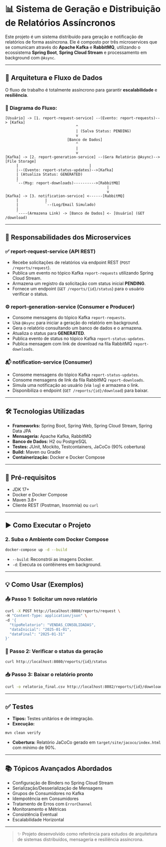 # 📊 **Sistema de Geração e Distribuição de Relatórios Assíncronos**

Este projeto é um sistema distribuído para geração e notificação de relatórios de forma assíncrona. Ele é composto por três microservices que se comunicam através do **Apache Kafka** e **RabbitMQ**, utilizando o ecossistema **Spring Boot**, **Spring Cloud Stream** e processamento em background com `@Async`.

---

## 🧠 **Arquitetura e Fluxo de Dados**

O fluxo de trabalho é totalmente assíncrono para garantir **escalabilidade** e **resiliência**.

### 🔁 **Diagrama do Fluxo:**

```
[Usuário] -> [1. report-request-service] --(Evento: report-requests)--> [Kafka]
                                ^
                                | (Salva Status: PENDING) 
                                v
                            [Banco de Dados]
                                ^
                                | 
                                v
[Kafka] -> [2. report-generation-service] --(Gera Relatório @Async)--> [File Storage] 
     |                                |
     |--(Evento: report-status-updates)-->[Kafka] 
     | (Atualiza Status: GENERATED) 
     |
     `--(Msg: report-downloads)---------->[RabbitMQ] 
                                              |
                                              v
[Kafka] -> [3. notification-service] <------[RabbitMQ] 
     |            |
     |            `--(Log/Email Simulado) 
     |
     `----(Armazena Link) -> [Banco de Dados] <- [Usuário] (GET /download) 
```

---

## 🧩 **Responsabilidades dos Microservices**

### ✅ **report-request-service (API REST)**

- Recebe solicitações de relatórios via endpoint REST (`POST /reports/request`).
- Publica um evento no tópico Kafka `report-requests` utilizando Spring Cloud Stream.
- Armazena um registro da solicitação com status inicial **PENDING**.
- Fornece um endpoint (`GET /reports/{id}/status`) para o usuário verificar o status.

### ⚙️ **report-generation-service (Consumer e Producer)**

- Consome mensagens do tópico Kafka `report-requests`.
- Usa `@Async` para iniciar a geração do relatório em background.
- Gera o relatório consultando um banco de dados e o armazena.
- Atualiza o status para **GENERATED**.
- Publica evento de status no tópico Kafka `report-status-updates`.
- Publica mensagem com link de download na fila RabbitMQ `report-downloads`.

### 📬 **notification-service (Consumer)**

- Consome mensagens do tópico Kafka `report-status-updates`.
- Consome mensagens de link da fila RabbitMQ `report-downloads`.
- Simula uma notificação ao usuário (via `log`) e armazena o link.
- Disponibiliza o endpoint (`GET /reports/{id}/download`) para baixar.

---

## 🛠️ **Tecnologias Utilizadas**

- **Frameworks:** Spring Boot, Spring Web, Spring Cloud Stream, Spring Data JPA
- **Mensageria:** Apache Kafka, RabbitMQ
- **Banco de Dados:** H2 ou PostgreSQL
- **Testes:** JUnit, Mockito, Testcontainers, JaCoCo (90% cobertura)
- **Build:** Maven ou Gradle
- **Containerização:** Docker e Docker Compose

---

## 🚀 **Pré-requisitos**

- JDK 17+
- Docker e Docker Compose
- Maven 3.8+
- Cliente REST (Postman, Insomnia) ou `curl`

---

## ▶️ **Como Executar o Projeto**


### 2. Suba o Ambiente com Docker Compose
```bash
docker-compose up -d --build
```

- `--build`: Reconstrói as imagens Docker.
- `-d`: Executa os contêineres em background.

---

## 💡 **Como Usar (Exemplos)**

### 📤 Passo 1: Solicitar um novo relatório
```bash
curl -X POST http://localhost:8080/reports/request \
-H "Content-Type: application/json" \
-d '{
  "tipoRelatorio": "VENDAS_CONSOLIDADAS",
  "dataInicial": "2025-01-01",
  "dataFinal": "2025-01-31"
}'
```

### 🔄 Passo 2: Verificar o status da geração
```bash
curl http://localhost:8080/reports/{id}/status
```

### 📥 Passo 3: Baixar o relatório pronto
```bash
curl -o relatorio_final.csv http://localhost:8082/reports/{id}/download
```

---

## ✅ **Testes**

- **Tipos:** Testes unitários e de integração.
- **Execução:**
```bash
mvn clean verify
```
- **Cobertura:** Relatório JaCoCo gerado em `target/site/jacoco/index.html` com mínimo de 90%.

---

## 📚 **Tópicos Avançados Abordados**

- Configuração de Binders no Spring Cloud Stream
- Serialização/Desserialização de Mensagens
- Grupos de Consumidores no Kafka
- Idempotência em Consumidores
- Tratamento de Erros com `ErrorChannel`
- Monitoramento e Métricas
- Consistência Eventual
- Escalabilidade Horizontal

---

> ✨ Projeto desenvolvido como referência para estudos de arquitetura de sistemas distribuídos, mensageria e resiliência assíncrona.